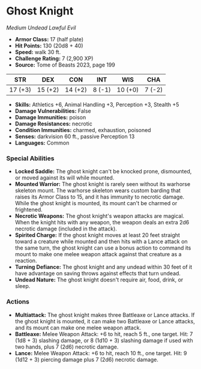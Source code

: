 # Ghost Knight

*Medium* *Undead* *Lawful Evil*

- **Armor Class:** 17 (half plate)
- **Hit Points:** 130 (20d8 + 40)
- **Speed:** walk 30 ft.
- **Challenge Rating:** 7 (2,900 XP)
- **Source:** Tome of Beasts 2023, page 199

| STR | DEX | CON | INT | WIS | CHA |
| --- | --- | --- | --- | --- | --- |
| 17 (+3) | 15 (+2) | 14 (+2) | 8 (-1) | 10 (+0) | 7 (-2) |

- **Skills:** Athletics +6, Animal Handling +3, Perception +3, Stealth +5
- **Damage Vulnerabilities:** False
- **Damage Immunities:** poison
- **Damage Resistances:** necrotic
- **Condition Immunities:** charmed, exhaustion, poisoned
- **Senses:** darkvision 60 ft., passive Perception 13
- **Languages:** Common

### Special Abilities

- **Locked Saddle:** The ghost knight can't be knocked prone, dismounted, or moved against its will while mounted.
- **Mounted Warrior:** The ghost knight is rarely seen without its warhorse skeleton mount. The warhorse skeleton wears custom barding that raises its Armor Class to 15, and it has immunity to necrotic damage. While the ghost knight is mounted, its mount can't be charmed or frightened.
- **Necrotic Weapons:** The ghost knight's weapon attacks are magical. When the knight hits with any weapon, the weapon deals an extra 2d6 necrotic damage (included in the attack).
- **Spirited Charge:** If the ghost knight moves at least 20 feet straight toward a creature while mounted and then hits with a Lance attack on the same turn, the ghost knight can use a bonus action to command its mount to make one melee weapon attack against that creature as a reaction.
- **Turning Defiance:** The ghost knight and any undead within 30 feet of it have advantage on saving throws against effects that turn undead.
- **Undead Nature:** The ghost knight doesn't require air, food, drink, or sleep.

### Actions

- **Multiattack:** The ghost knight makes three Battleaxe or Lance attacks. If the ghost knight is mounted, it can make two Battleaxe or Lance attacks, and its mount can make one melee weapon attack.
- **Battleaxe:** Melee Weapon Attack: +6 to hit, reach 5 ft., one target. Hit: 7 (1d8 + 3) slashing damage, or 8 (1d10 + 3) slashing damage if used with two hands, plus 7 (2d6) necrotic damage.
- **Lance:** Melee Weapon Attack: +6 to hit, reach 10 ft., one target. Hit: 9 (1d12 + 3) piercing damage plus 7 (2d6) necrotic damage.
